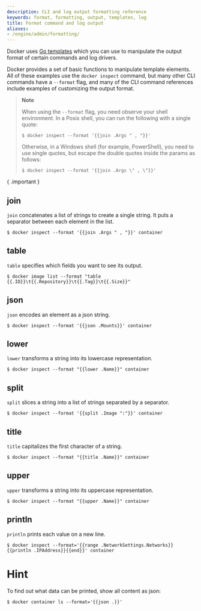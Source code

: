```yaml
---
description: CLI and log output formatting reference
keywords: format, formatting, output, templates, log
title: Format command and log output
aliases:
- /engine/admin/formatting/
---
```


Docker uses [Go templates](https://golang.org/pkg/text/template/) which you can
use to manipulate the output format of certain commands and log drivers.

Docker provides a set of basic functions to manipulate template elements.
All of these examples use the `docker inspect` command, but many other CLI
commands have a `--format` flag, and many of the CLI command references
include examples of customizing the output format.

>**Note**
>
> When using the `--format` flag, you need observe your shell environment. 
> In a Posix shell, you can run the following with a single quote:
>
> 
> ```console
> $ docker inspect --format '{{join .Args " , "}}'
> ```
> 
>
> Otherwise, in a Windows shell (for example, PowerShell), you need to use single quotes, but
> escape the double quotes inside the params as follows:
>
> 
> ```console
> $ docker inspect --format '{{join .Args \" , \"}}'
> ```
> 
>
{ .important }

## join

`join` concatenates a list of strings to create a single string.
It puts a separator between each element in the list.


```console
$ docker inspect --format '{{join .Args " , "}}' container
```


## table

`table` specifies which fields you want to see its output.


```console
$ docker image list --format "table {{.ID}}\t{{.Repository}}\t{{.Tag}}\t{{.Size}}"
```


## json

`json` encodes an element as a json string.



```console
$ docker inspect --format '{{json .Mounts}}' container
```


## lower

`lower` transforms a string into its lowercase representation.


```console
$ docker inspect --format "{{lower .Name}}" container
```


## split

`split` slices a string into a list of strings separated by a separator.


```console
$ docker inspect --format '{{split .Image ":"}}' container
```


## title

`title` capitalizes the first character of a string.


```console
$ docker inspect --format "{{title .Name}}" container
```


## upper

`upper` transforms a string into its uppercase representation.


```console
$ docker inspect --format "{{upper .Name}}" container
```



## println

`println` prints each value on a new line.


```console
$ docker inspect --format='{{range .NetworkSettings.Networks}}{{println .IPAddress}}{{end}}' container
```


# Hint

To find out what data can be printed, show all content as json:

 
```console
$ docker container ls --format='{{json .}}'
```